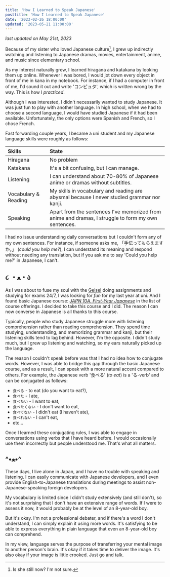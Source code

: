 ```yaml
---
title: 'How I Learned to Speak Japanese'
posttitle: 'How I Learned to Speak Japanese'
date: '2023-02-26 18:00:00'
updated: '2023-05-21 11:00:00'
---
```


_last updated on May 21st, 2023_

Because of my sister who loved Japanese culture[^a],
I grew up indirectly watching and listening to Japanese dramas, movies,
entertainment, anime, and music since elementary school.

As my interest naturally grew, I learned hiragana and katakana by looking them up online.
Whenever I was bored, I would jot down every object in front of me in kana in my notebook.
For instance, if I had a computer in front of me, I'd sound it out and write 'コンピュタ',
which is written wrong by the way. This is how I _practiced_.

Although I was interested, I didn't necessarily wanted to study Japanese.
It was just fun to play with another language.
In high school, when we had to choose a second language,
I would have studied Japanese if it had been available.
Unfortunately, the only options were Spanish and French, so I chose French.

Fast forwarding couple years, I became a uni student and my Japanese language skills were roughly as follows:

| Skills               | State                                                                                               |
| :------------------- | :-------------------------------------------------------------------------------------------------- |
| Hiragana             | No problem                                                                                          |
| Katakana             | It's a bit confusing, but I can manage.                                                             |
| Listening            | I can understand about 70-80% of Japanese anime or dramas without subtitles.                        |
| Vocabulary & Reading | My skills in vocabulary and reading are abysmal because I never studied grammar nor kanji.          |
| Speaking             | Apart from the sentences I've memorized from anime and dramas, I struggle to form my own sentences. |

I had no issue understanding daily conversations but I couldn't form any of my own sentences.
For instance, if someone asks me, 「手伝ってもらえますか。」 (_could you help me?_), I can understand its meaning and respond without needing any translation,
but if you ask me to say 'Could you help me?' in Japanese, I can't.

## ૮ ・ﻌ・ა

As I was about to fuse my soul with the [Geisel](https://library.ucsd.edu/about/geisel-library.html) doing assignments and studying for exams 24/7,
I was looking for _fun_ for my last year at uni. And I found basic Japanese course: _[JAPN 10A. First-Year Japanese](https://catalog.ucsd.edu/courses/JAPN.html)_ in the
list of course offerings. I decided to take this course and I did.
The reason I can now converse in Japanese is all thanks to this course.

Typically, people who study Japanese struggle more with listening comprehension rather than reading comprehension. They spend time studying, understanding, and memorizing grammar and kanji, but their listening skills tend to lag behind. However, I'm the opposite. I didn't study much, but I grew up listening and watching, so my ears naturally picked up the language.

The reason I couldn't speak before was that I had no idea how to conjugate words. However, I was able to bridge this gap through the basic Japanese course, and as a result, I can speak with a more natural accent compared to others.
For example, the Japanese verb '食べる' (_to eat_) is a 'る-verb' and can be conjugated as follows:

- `食べる` - to eat (do you want to eat?),
- `食べた` - I ate,
- `食べたい` - I want to eat,
- `食べたくない` - I don't want to eat,
- `食べてない` - I didn't eat (I haven't ate),
- `食べれない` - I can't eat,
- etc...

Once I learned these conjugating rules, I was able to engage in conversations using verbs that I have heard before.
I would occasionally use them incorrectly but people understood me. That's what all matters.

## ^•ﻌ•^

These days, I live alone in Japan, and I have no trouble with speaking and listening. I can easily communicate with Japanese developers, and I even provide English-to-Japanese translations during meetings to assist non-Japanese-speaking foreign developers.

My vocabulary is limited since I didn't study extensively (and still don't), so it's not surprising that I don't have an extensive range of words. If I were to assess it now, it would probably be at the level of an 8-year-old boy.

But it's okay. I'm not a professional debater, and if there's a word I don't understand, I can simply explain it using more words. It's satisfying to be able to express everything in plain language that even an 8-year-old boy can comprehend.

In my view, language serves the purpose of transferring your mental image to another person's brain.
It's okay if it takes time to deliver the image. It's also okay if your image is little crooked.
Just go and talk.

[^a]: Is she still now? I'm not sure.
